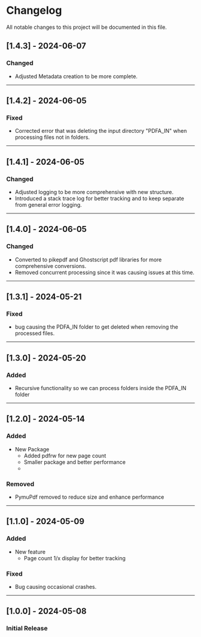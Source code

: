 # Changelog
All notable changes to this project will be documented in this file.

## [1.4.3] - 2024-06-07
### Changed
  - Adjusted Metadata creation to be more complete.

---

## [1.4.2] - 2024-06-05
### Fixed
  - Corrected error that was deleting the input directory "PDFA_IN" when processing files not in folders.

---

## [1.4.1] - 2024-06-05
### Changed
  - Adjusted logging to be more comprehensive with new structure.
  - Introduced a stack trace log for better tracking and to keep separate from general error logging.

---

## [1.4.0] - 2024-06-05
### Changed
  - Converted to pikepdf and Ghostscript pdf libraries for more comprehensive conversions.
  - Removed concurrent processing since it was causing issues at this time.

---

## [1.3.1] - 2024-05-21
### Fixed
  - bug causing the PDFA_IN folder to get deleted when removing the processed files.

---

## [1.3.0] - 2024-05-20
### Added
  - Recursive functionality so we can process folders inside the PDFA_IN folder

---

## [1.2.0] - 2024-05-14
### Added
  - New Package
    - Added pdfrw for new page count
    - Smaller package and better performance
    - 
### Removed
  - PymuPdf removed to reduce size and enhance performance

---

## [1.1.0] - 2024-05-09
### Added
- New feature
  - Page count 1/x display for better tracking

### Fixed
- Bug causing occasional crashes. 

---

## [1.0.0] - 2024-05-08
### Initial Release 